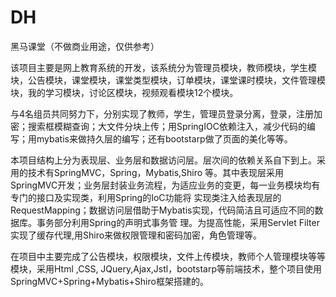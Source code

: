 # DH
黑马课堂（不做商业用途，仅供参考）


该项目主要是网上教育系统的开发，该系统分为管理员模块，教师模块，学生模块，公告模块，课堂模块，课堂类型模块，订单模块，课堂课时模块，文件管理模块，我的学习模块，讨论区模块，视频观看模块12个模块。

与4名组员共同努力下，分别实现了教师，学生，管理员登录分离，登录，注册加密；搜索框模糊查询；大文件分块上传；用SpringIOC依赖注入，减少代码的编写；用mybatis来做持久层的编写；还有bootstarp做了页面的美化等等。

本项目结构上分为表现层、业务层和数据访问层。层次间的依赖关系自下到上。采用的技术有SpringMVC，Spring，Mybatis,Shiro 等。其中表现层采用SpringMVC开发；业务层封装业务流程，为适应业务的变更，每一业务模块均有专门的接口及实现类，利用Spring的IoC功能将 实现类注入给表现层的RequestMapping；数据访问层借助于Mybatis实现，代码简洁且可适应不同的数据库。事务部分利用Spring的声明式事务管 理。为提高性能，采用Servlet Filter实现了缓存代理,用Shiro来做权限管理和密码加密，角色管理等。

在项目中主要完成了公告模块，权限模块，文件上传模块，教师个人管理模块等等模块，采用Html ,CSS, JQuery,Ajax,Jstl，bootstarp等前端技术，整个项目使用SpringMVC+Spring+Mybatis+Shiro框架搭建的。
